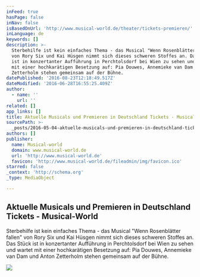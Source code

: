 ```yaml
---
inFeed: true
hasPage: false
inNav: false
isBasedOnUrl: 'http://www.musical-world.de/theater/tickets-premieren/'
inLanguage: de
keywords: []
description: >-
  Sterbehilfe ist kein einfaches Thema - das Musical "Wenn Rosenblätter fallen"
  von Rory Six und Kai Hüsgen nimmt sich dieses schweren Stoffes an. Das Stück
  ist in konzertanter Aufführung in Perchtolsdorf bei Wien zu sehen und wartet
  mit einer hochkarätigen Besetzung auf: Pia Douwes, Annemieke van Dam und Anton
  Zetterholm stehen gemeinsam auf der Bühne.
datePublished: '2016-08-23T12:18:49.517Z'
dateModified: '2016-06-28T16:55:25.409Z'
author:
  - name: ''
    url: ''
related: []
app_links: []
title: Aktuelle Musicals und Premieren in Deutschland Tickets - Musical-World
sourcePath: >-
  _posts/2016-05-04-aktuelle-musicals-und-premieren-in-deutschland-tickets-mus.md
authors: []
publisher:
  name: Musical-world
  domain: www.musical-world.de
  url: 'http://www.musical-world.de'
  favicon: 'http://www.musical-world.de/fileadmin/img/favicon.ico'
starred: false
_context: 'http://schema.org'
_type: MediaObject

---
```

<article style=""><h1>Aktuelle Musicals und Premieren in Deutschland Tickets - Musical-World</h1><p>Sterbehilfe ist kein einfaches Thema - das Musical "Wenn Rosenblätter fallen" von Rory Six und Kai Hüsgen nimmt sich dieses schweren Stoffes an. Das Stück ist in konzertanter Aufführung in Perchtolsdorf bei Wien zu sehen und wartet mit einer hochkarätigen Besetzung auf: Pia Douwes, Annemieke van Dam und Anton Zetterholm stehen gemeinsam auf der Bühne.</p><img src="https://s3-us-west-2.amazonaws.com/the-grid-img/p/6ef5024ce15cab4a170cb1e7367881b7992d2d51.jpg" /></article>